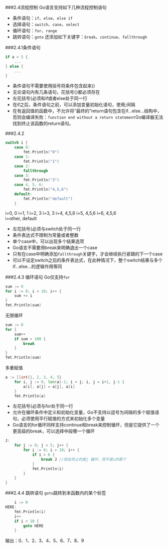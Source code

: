 ###2.4流程控制
Go语言支持如下几种流程控制语句
* 条件语句：`if`、`else`、`else if`
* 选择语句：`switch`、`case`、`select`
* 循环语句：`for`、`range`
* 跳转语句：`goto`
还添加如下关键字：`break`、`continue`、`fallthrough`

###2.4.1条件语句
```go
if a < 5 {
	...
} else {
	...
}
```
* 条件语句不需要使用括号将条件包含起来()
* 无论语句内有几条语句，花括号{}都必须存在
* 左花括号{必须和if或者else处于同一行
* 在if之后，条件语句之前，可以添加变量初始化语句，使用;间隔
* 在有返回值的函数中，不允许将“最终的”return语句包含在if...else...结构中，否则会编译失败：`function end without a return statement`Go编译器无法找到终止该函数的return语句。

###2.4.2
```go
switch i {
	case 0:
		fmt.Println("0")
	case 1:
		fmt.Println("1")
	case 2:
		fallthrough
	case 3:
		fmt.Println("3")
	case 4, 5, 6:
		fmt.Println("4,5,6")
	default:
		fmt.Println("default")
	}
```
i=0,    0
i=1,    1
i=2,    3
i=3,    3
i=4,   4,5,6
i=5,   4,5,6
i=6,   4,5,6   
i=other,   default
* 左花括号{必须与switch处于同一行
* 条件表达式不限制为常量或者整数
* 单个case中，可以出现多个结果选项
* Go语言不需要用break来明确退出一个case
* 只有在case中明确添加`fallthrough`关键字，才会继续执行紧跟的下一个case
* 可以不设定switch之后的条件表达式，在此种情况下，整个switch结果与多个if...else...的逻辑作用等同

###2.4.3 循环语句
Go仅支持`for`
```go
sum := 0
for i := 0; i < 10; i++ {
	sum += i
}
fmt.Println(sum)
```
无限循环
```go
sum := 0
for {
	sum++
	if sum > 100 {
		break
	}
}
fmt.Println(sum)
```
多重赋值
```go
a := []int{1, 2, 3, 4, 5}
	for i, j := 0, len(a)-1; i < j; i, j = i+1, j-1 {
		a[i], a[j] = a[j], a[i]
	}
	fmt.Println(a)
```
* 左花括号{必须与for处于同一行
* 允许在循环条件中定义和初始化变量，Go不支持以逗号为间隔的多个赋值语句，必须使用平行赋值的方式来初始化多个变量
* Go语言的for循环同样支持continue和break来控制循环，但是它提供了一个更高级的break，可以选择中段哪一个循环

```go
J:
	for j := 0; j < 5; j++ {
		for i := 0; i < 10; i++ {
			if i > 6 {
				break J //现在终止的是j 循环，而不是i的那个
			}
			fmt.Println(i)
		}
	}
}
```
###2.4.4 跳转语句
`goto`跳转到本函数内的某个标签
```go
	i := 0
HERE:
	fmt.Println(i)
	i++
	if i < 10 {
		goto HERE
	}
```
输出：0、1、2、3、4、5、6、7、8、9

